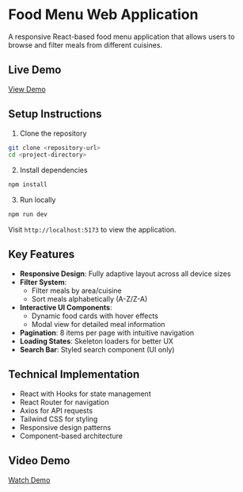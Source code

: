 # Food Menu Web Application

A responsive React-based food menu application that allows users to browse and filter meals from different cuisines.

## Live Demo

[View Demo](https://your-deployment-url.vercel.app)

## Setup Instructions

1. Clone the repository

```bash
git clone <repository-url>
cd <project-directory>
```

2. Install dependencies

```bash
npm install
```

3. Run locally

```bash
npm run dev
```

Visit `http://localhost:5173` to view the application.

## Key Features

- **Responsive Design**: Fully adaptive layout across all device sizes
- **Filter System**:
  - Filter meals by area/cuisine
  - Sort meals alphabetically (A-Z/Z-A)
- **Interactive UI Components**:
  - Dynamic food cards with hover effects
  - Modal view for detailed meal information
- **Pagination**: 8 items per page with intuitive navigation
- **Loading States**: Skeleton loaders for better UX
- **Search Bar**: Styled search component (UI only)

## Technical Implementation

- React with Hooks for state management
- React Router for navigation
- Axios for API requests
- Tailwind CSS for styling
- Responsive design patterns
- Component-based architecture

## Video Demo

[Watch Demo](your-video-url)
